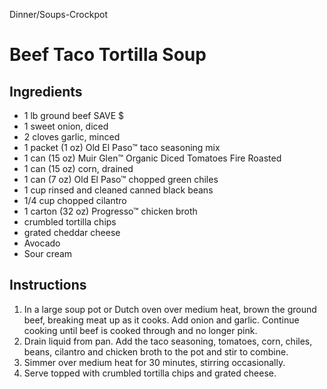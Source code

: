 Dinner/Soups-Crockpot

# Beef Taco Tortilla Soup

## Ingredients

- 1 lb ground beef SAVE $
- 1 sweet onion, diced
- 2 cloves garlic, minced
- 1 packet (1 oz) Old El Paso™ taco seasoning mix
- 1 can (15 oz) Muir Glen™ Organic Diced Tomatoes Fire Roasted
- 1 can (15 oz) corn, drained
- 1 can (7 oz) Old El Paso™ chopped green chiles
- 1 cup rinsed and cleaned canned black beans
- 1/4 cup chopped cilantro
- 1 carton (32 oz) Progresso™ chicken broth
- crumbled tortilla chips 
- grated cheddar cheese 
- Avocado
- Sour cream

## Instructions

1. In a large soup pot or Dutch oven over medium heat, brown the ground beef, breaking meat up as it cooks. Add onion and garlic. Continue cooking until beef is cooked through and no longer pink. 
2. Drain liquid from pan. Add the taco seasoning, tomatoes, corn, chiles, beans, cilantro and chicken broth to the pot and stir to combine. 
3. Simmer over medium heat for 30 minutes, stirring occasionally. 
4. Serve topped with crumbled tortilla chips and grated cheese. 


